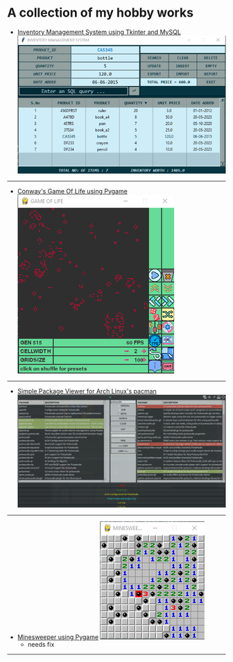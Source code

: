 # A collection of my hobby works
- [Inventory Management System using Tkinter and MySQL](./Inventory%20Management%20System/)
![](./assets/inventory_management_system.png)
---

- [Conway's Game Of Life using Pygame](./Conway's%20Game%20Of%20Life/)
![](./assets/gameoflife.png)
---

- [Simple Package Viewer for Arch Linux's pacman](./Package%20Viewer/)
![](./assets/package_viewer.png)
---

- [Minesweeper using Pygame](./minesweeper/)
![](./assets/minesweeper.png)
    - needs fix
---

